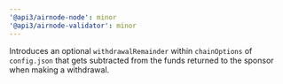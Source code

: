 ```yaml
---
'@api3/airnode-node': minor
'@api3/airnode-validator': minor
---
```


Introduces an optional `withdrawalRemainder` within `chainOptions` of `config.json` that gets subtracted from the funds returned to the sponsor when making a withdrawal.
